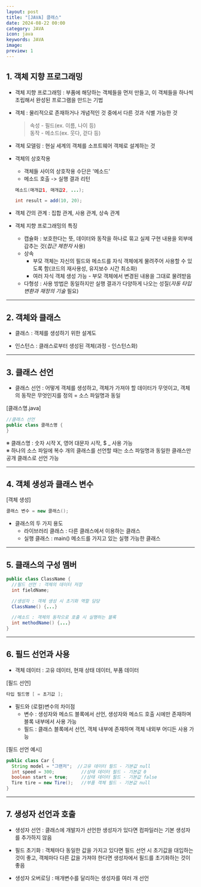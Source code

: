 ```yaml
---
layout: post
title: "[JAVA] 클래스"
date: 2024-08-22 00:00
category: JAVA
icon: java
keywords: JAVA
image:
preview: 1
---
```


## 1. 객체 지향 프로그래밍

- 객체 지향 프로그래밍 : 부품에 해당하는 객체들을 먼저 만들고, 이 객체들을 하나씩 조립해서 완성된 프로그램을 만드는 기법

- 객체 : 물리적으로 존재하거나 개념적인 것 중에서 다른 것과 식별 가능한 것

  > 속성 - 필드(ex. 이름, 나이 등)  
  > 동작 - 메소드(ex. 웃다, 걷다 등)

- 객체 모델링 : 현실 세계의 객체를 소프트웨어 객체로 설계하는 것

- 객체의 상호작용

  - 객체들 사이의 상호작용 수단은 '메소드'
  - 메소드 호출 -> 실행 결과 리턴

  ```java
  메소드(매개값1, 매개값2, ...);

  int result = add(10, 20);

  ```

- 객체 간의 관계 : 집합 관계, 사용 관계, 상속 관계

- 객체 지향 프로그래밍의 특징
  - 캡슐화 : 보호한다는 뜻, 데이터와 동작을 하나로 묶고 실제 구현 내용을 외부에 감추는 것(_접근 제한자_ 사용)
  - 상속
    - 부모 객체는 자신의 필드와 메소드를 자식 객체에게 물려주어 사용할 수 있도록 함(코드의 재사용성, 유지보수 시간 최소화)
    - 여러 자식 객체 생성 가능 - 부모 객체에서 변경된 내용을 그대로 물려받음
  - 다형성 : 사용 방법은 동일하지만 실행 결과가 다양하게 나오는 성질(_자동 타입 변환과 재정의 기술_ 필요)

---

## 2. 객체와 클래스

- 클래스 : 객체를 생성하기 위한 설계도

- 인스턴스 : 클래스로부터 생성된 객체(과정 - 인스턴스화)

---

## 3. 클래스 선언

- 클래스 선언 : 어떻게 객체를 생성하고, 객체가 가져야 할 데이터가 무엇이고, 객체의 동작은 무엇인지를 정의 = 소스 파일명과 동일

[클래스명.java]

```java
//클래스 선언
public class 클래스명 {
}
```

※ 클래스명 : 숫자 시작 X, 영어 대문자 시작, $ \_ 사용 가능  
※ 하나의 소스 파일에 복수 개의 클래스를 선언할 때는 소스 파일명과 동일한 클래스만 공개 클래스로 선언 가능

---

## 4. 객체 생성과 클래스 변수

[객체 생성]

```java
클래스 변수 = new 클래스();
```

- 클래스의 두 가지 용도
  - 라이브러리 클래스 : 다른 클래스에서 이용하는 클래스
  - 실행 클래스 : main() 메소드를 가지고 있는 실행 가능한 클래스

---

## 5. 클래스의 구성 멤버

```java
public class ClassName {
  //필드 선언 : 객체의 데이터 저장
  int fieldName;

  //생성자 : 객체 생성 시 초기화 역할 담당
  ClassName() {...}

  //메소드 : 객체의 동작으로 호출 시 실행하는 블록
  int methodName() {...}
}
```

---

## 6. 필드 선언과 사용

- 객체 데이터 : 고유 데이터, 현재 상태 데이터, 부품 데이터

[필드 선언]

```java
타입 필드명 [ = 초기값 ];
```

- 필드와 (로컬)변수의 차이점
  - 변수 : 생성자와 메소드 블록에서 선언, 생성자와 메소드 호출 시에만 존재하며 블록 내부에서 사용 가능
  - 필드 : 클래스 블록에서 선언, 객체 내부에 존재하며 객체 내외부 어디든 사용 가능

[필드 선언 예시]

```java
public class Car {
  String model = "그랜저";  //고유 데이터 필드 - 기본값 null
  int speed = 300;          //상태 데이터 필드 - 기본값 0
  boolean start = true;     //상태 데이터 필드 - 기본값 false
  Tire tire = new Tire();   //부품 객체 필드 - 기본값 null
}
```

---

## 7. 생성자 선언과 호출

- 생성자 선언 : 클래스에 개발자가 선언한 생성자가 있다면 컴파일러는 기본 생성자를 추가하지 않음

- 필드 초기화 : 객체마다 동일한 값을 가지고 있다면 필드 선언 시 초기값을 대입하는 것이 좋고, 객체마다 다른 값을 가져야 한다면 생성자에서 필드를 초기화하는 것이 좋음

- 생성자 오버로딩 : 매개변수를 달리하는 생성자를 여러 개 선언
